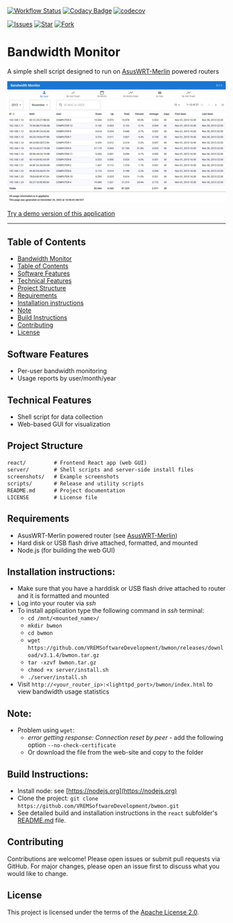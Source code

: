 [![Workflow Status](https://github.com/VREMSoftwareDevelopment/bwmon/workflows/CI/badge.svg)](https://github.com/VREMSoftwareDevelopment/bwmon/actions?query=workflow%3A%22CI%22)
[![Codacy Badge](https://api.codacy.com/project/badge/Grade/4bc1d97a37564d63acf4e9e02dd06615)](https://app.codacy.com/gh/VREMSoftwareDevelopment/bwmon?utm_source=github.com&utm_medium=referral&utm_content=VREMSoftwareDevelopment/bwmon&utm_campaign=Badge_Grade)
[![codecov](https://codecov.io/gh/VREMSoftwareDevelopment/bwmon/branch/main/graph/badge.svg?token=qoDvVAvNaw)](https://codecov.io/gh/VREMSoftwareDevelopment/bwmon)

[![Issues](https://img.shields.io/github/issues/VREMSoftwareDevelopment/bwmon.svg)](https://github.com/VREMSoftwareDevelopment/bwmon/issues)
[![Star](https://img.shields.io/github/stars/VREMSoftwareDevelopment/bwmon.svg)](https://github.com/VREMSoftwareDevelopment/bwmon/stargazers)
[![Fork](https://img.shields.io/github/forks/VREMSoftwareDevelopment/bwmon.svg)](https://github.com/VREMSoftwareDevelopment/bwmon/network)

# Bandwidth Monitor

A simple shell script designed to run on [AsusWRT-Merlin](https://www.asuswrt-merlin.net/) powered routers

![Sample Usage by User Screenshot](https://github.com/VREMSoftwareDevelopment/bwmon/raw/main/screenshots/UsageByUserData.jpg 'Sample Usage by User Screenshot')

[Try a demo version of this application](https://vremsoftwaredevelopment.github.io/bwmon)

---

## Table of Contents

-   [Bandwidth Monitor](#bandwidth-monitor)
-   [Table of Contents](#table-of-contents)
-   [Software Features](#software-features)
-   [Technical Features](#technical-features)
-   [Project Structure](#project-structure)
-   [Requirements](#requirements)
-   [Installation instructions](#installation-instructions)
-   [Note](#note)
-   [Build Instructions](#build-instructions)
-   [Contributing](#contributing)
-   [License](#license)

## Software Features

-   Per-user bandwidth monitoring
-   Usage reports by user/month/year

## Technical Features

-   Shell script for data collection
-   Web-based GUI for visualization

## Project Structure

```
react/         # Frontend React app (web GUI)
server/        # Shell scripts and server-side install files
screenshots/   # Example screenshots
scripts/       # Release and utility scripts
README.md      # Project documentation
LICENSE        # License file
```

## Requirements

-   AsusWRT-Merlin powered router (see [AsusWRT-Merlin](https://www.asuswrt-merlin.net/))
-   Hard disk or USB flash drive attached, formatted, and mounted
-   Node.js (for building the web GUI)

## Installation instructions:

-   Make sure that you have a harddisk or USB flash drive attached to router and it is formatted and mounted
-   Log into your router via _ssh_
-   To install application type the following command in _ssh_ terminal:
    -   `cd /mnt/<mounted_name>/`
    -   `mkdir bwmon`
    -   `cd bwmon`
    -   `wget https://github.com/VREMSoftwareDevelopment/bwmon/releases/download/v3.1.4/bwmon.tar.gz`
    -   `tar -xzvf bwmon.tar.gz`
    -   `chmod +x server/install.sh`
    -   `./server/install.sh`
-   Visit `http://<your_router_ip>:<lighttpd_port>/bwmon/index.html` to view bandwidth usage statistics

## Note:

-   Problem using `wget`:
    -   _error getting response: Connection reset by peer_ - add the following option `--no-check-certificate`
    -   Or download the file from the web-site and copy to the folder

## Build Instructions:

-   Install node: see [https://nodejs.org](https://nodejs.org)
-   Clone the project: `git clone https://github.com/VREMSoftwareDevelopment/bwmon.git`
-   See detailed build and installation instructions in the `react` subfolder's [README.md](react/README.md) file.

## Contributing

Contributions are welcome! Please open issues or submit pull requests via GitHub. For major changes, please open an issue first to discuss what you would like to change.

## License

This project is licensed under the terms of the [Apache License 2.0](LICENSE).
